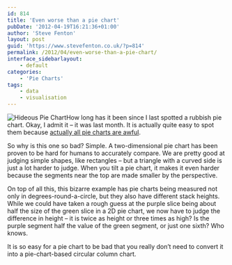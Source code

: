 ```yaml
---
id: 814
title: 'Even worse than a pie chart'
pubDate: '2012-04-19T16:21:36+01:00'
author: 'Steve Fenton'
layout: post
guid: 'https://www.stevefenton.co.uk/?p=814'
permalink: /2012/04/even-worse-than-a-pie-chart/
interface_sidebarlayout:
    - default
categories:
    - 'Pie Charts'
tags:
    - data
    - visualisation
---
```


![Hideous Pie Chart](https://www.stevefenton.co.uk/wp-content/uploads/2015/07/hideous_pie_chart.jpg)How long has it been since I last spotted a rubbish pie chart. Okay, I admit it – it was last month. It is actually quite easy to spot them because [actually all pie charts are awful](https://www.stevefenton.co.uk/2009/04/pie-charts-are-bad/).

So why is this one so bad? Simple. A two-dimensional pie chart has been proven to be hard for humans to accurately compare. We are pretty good at judging simple shapes, like rectangles – but a triangle with a curved side is just a lot harder to judge. When you tilt a pie chart, it makes it even harder because the segments near the top are made smaller by the perspective.

On top of all this, this bizarre example has pie charts being measured not only in degrees-round-a-circle, but they also have different stack heights. While we could have taken a rough guess at the purple slice being about half the size of the green slice in a 2D pie chart, we now have to judge the difference in height – it is twice as height or three times as high? Is the purple segment half the value of the green segment, or just one sixth? Who knows.

It is so easy for a pie chart to be bad that you really don’t need to convert it into a pie-chart-based circular column chart.
